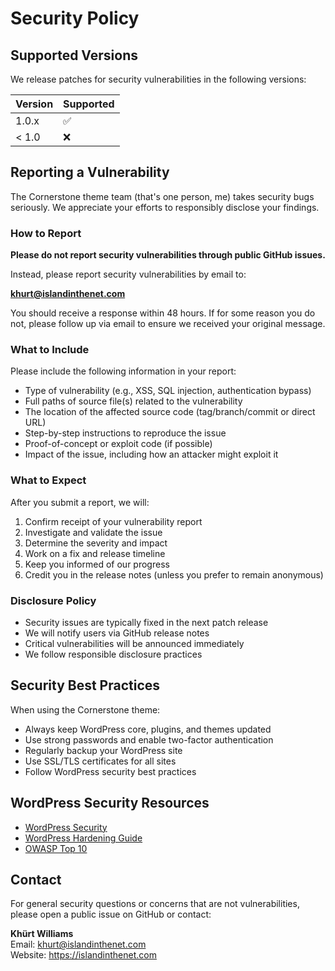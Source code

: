 # Security Policy

## Supported Versions

We release patches for security vulnerabilities in the following versions:

| Version | Supported          |
| ------- | ------------------ |
| 1.0.x   | :white_check_mark: |
| < 1.0   | :x:                |

## Reporting a Vulnerability

The Cornerstone theme team (that's one person, me) takes security bugs seriously. We appreciate your efforts to responsibly disclose your findings.

### How to Report

**Please do not report security vulnerabilities through public GitHub issues.**

Instead, please report security vulnerabilities by email to:

**khurt@islandinthenet.com**

You should receive a response within 48 hours. If for some reason you do not, please follow up via email to ensure we received your original message.

### What to Include

Please include the following information in your report:

- Type of vulnerability (e.g., XSS, SQL injection, authentication bypass)
- Full paths of source file(s) related to the vulnerability
- The location of the affected source code (tag/branch/commit or direct URL)
- Step-by-step instructions to reproduce the issue
- Proof-of-concept or exploit code (if possible)
- Impact of the issue, including how an attacker might exploit it

### What to Expect

After you submit a report, we will:

1. Confirm receipt of your vulnerability report
2. Investigate and validate the issue
3. Determine the severity and impact
4. Work on a fix and release timeline
5. Keep you informed of our progress
6. Credit you in the release notes (unless you prefer to remain anonymous)

### Disclosure Policy

- Security issues are typically fixed in the next patch release
- We will notify users via GitHub release notes
- Critical vulnerabilities will be announced immediately
- We follow responsible disclosure practices

## Security Best Practices

When using the Cornerstone theme:

- Always keep WordPress core, plugins, and themes updated
- Use strong passwords and enable two-factor authentication
- Regularly backup your WordPress site
- Use SSL/TLS certificates for all sites
- Follow WordPress security best practices

## WordPress Security Resources

- [WordPress Security](https://wordpress.org/about/security/)
- [WordPress Hardening Guide](https://wordpress.org/documentation/article/hardening-wordpress/)
- [OWASP Top 10](https://owasp.org/www-project-top-ten/)

## Contact

For general security questions or concerns that are not vulnerabilities, please open a public issue on GitHub or contact:

**Khürt Williams**  
Email: khurt@islandinthenet.com  
Website: https://islandinthenet.com
